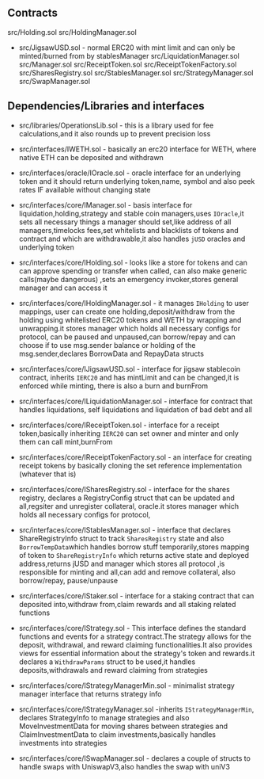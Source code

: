 ## Contracts

src/Holding.sol
src/HoldingManager.sol
- src/JigsawUSD.sol - normal ERC20 with mint limit and can only be minted/burned from by stablesManager
src/LiquidationManager.sol
src/Manager.sol
src/ReceiptToken.sol
src/ReceiptTokenFactory.sol
src/SharesRegistry.sol
src/StablesManager.sol
src/StrategyManager.sol
src/SwapManager.sol

## Dependencies/Libraries and interfaces

- src/libraries/OperationsLib.sol - this is a library used for fee calculations,and it also rounds up to prevent precision loss

- src/interfaces/IWETH.sol - basically an erc20 interface for WETH, where native ETH can be deposited and withdrawn

- src/interfaces/oracle/IOracle.sol - oracle interface for an underlying token and it should return underlying token,name, symbol and also peek rates IF available without changing state

- src/interfaces/core/IManager.sol - basis interface for liquidation,holding,strategy and stable coin managers,uses `IOracle`,it sets all necessary things a manager should set,like address of all managers,timelocks fees,set whitelists and blacklists of tokens and contract and which are withdrawable,it also handles `jUSD` oracles and underlying token

- src/interfaces/core/IHolding.sol - looks like a store for tokens and can can approve spending or transfer when called, can also make generic calls(maybe dangerous) ,sets an emergency invoker,stores general manager and can access it

- src/interfaces/core/IHoldingManager.sol - it manages `IHolding` to user mappings, user can create one holding,deposit/withdraw from the holding using whitelisted ERC20 tokens and WETH by wrapping and unwrapping.it stores manager which holds all necessary configs for protocol, can be paused and unpaused,can borrow/repay and can choose if to use msg.sender balance or holding of the msg.sender,declares BorrowData and RepayData structs

- src/interfaces/core/IJigsawUSD.sol - interface for jigsaw stablecoin contract, inherits `IERC20` and has mintLimit and can be changed,it is enforced while minting, there is also a burn and burnFrom

- src/interfaces/core/ILiquidationManager.sol - interface for contract that handles liquidations, self liquidations and liquidation of bad debt and all

- src/interfaces/core/IReceiptToken.sol - interface for a receipt token,basically inheriting `IERC20` can set owner and minter and only them can call mint,burnFrom

- src/interfaces/core/IReceiptTokenFactory.sol - an interface for creating receipt tokens by basically cloning the set reference implementation (whatever that is)

- src/interfaces/core/ISharesRegistry.sol - interface for the shares registry, declares a RegistryConfig struct that can be updated and all,regsiter and unregister collateral, oracle.it stores manager which holds all necessary configs for protocol,

- src/interfaces/core/IStablesManager.sol - interface that declares ShareRegistryInfo struct to track `SharesRegistry` state and also `BorrowTempData`which handles borrow stuff temporarily,stores mapping of token to `ShareRegistryInfo` which returns active state and deployed address,returns jUSD and manager which stores all protocol ,is responsible for minting and all,can add and remove collateral, also borrow/repay, pause/unpause

- src/interfaces/core/IStaker.sol - interface for a staking contract that can deposited into,withdraw from,claim rewards and all staking related functions

- src/interfaces/core/IStrategy.sol - This interface defines the standard functions and events for a strategy contract.The strategy allows for the deposit, withdrawal, and reward claiming functionalities.It also provides views for essential information about the strategy's token and rewards.it declares a `WithdrawParams` struct to be used,it handles deposits,withdrawals and reward claiming from strategies

- src/interfaces/core/IStrategyManagerMin.sol - minimalist strategy manager interface that returns strategy info

- src/interfaces/core/IStrategyManager.sol -inherits `IStrategyManagerMin`, declares StrategyInfo to manage strategies and also MoveInvestmentData for moving shares between strategies and ClaimInvestmentData to claim investments,basically handles investments into strategies

- src/interfaces/core/ISwapManager.sol - declares a couple of structs to handle swaps with UniswapV3,also handles the swap with uniV3
